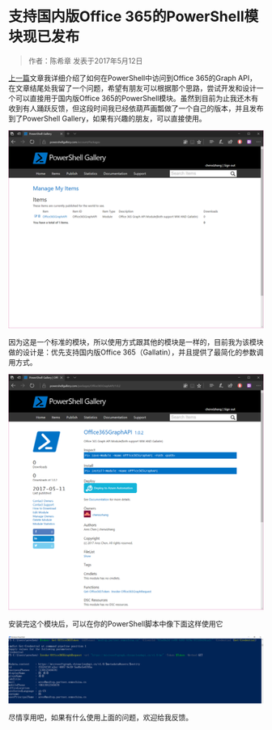 # 支持国内版Office 365的PowerShell模块现已发布
> 作者：陈希章 发表于2017年5月12日

[上一篇](powershell-application.md)文章我详细介绍了如何在PowerShell中访问到Office 365的Graph API，在文章结尾处我留了一个问题，希望有朋友可以根据那个思路，尝试开发和设计一个可以直接用于国内版Office 365的PowerShell模块。虽然到目前为止我还木有收到有人踊跃反馈，但这段时间我已经依葫芦画瓢做了一个自己的版本，并且发布到了PowerShell Gallery，如果有兴趣的朋友，可以直接使用。

![](images/gallatin-graph-api.png)

因为这是一个标准的模块，所以使用方式跟其他的模块是一样的，目前我为该模块做的设计是：优先支持国内版Office 365（Gallatin），并且提供了最简化的参数调用方式。

![](images/galltin-graph-api-desc.png)

安装完这个模块后，可以在你的PowerShell脚本中像下面这样使用它

![](images/use-gallatin-graphapi.PNG)

尽情享用吧，如果有什么使用上面的问题，欢迎给我反馈。